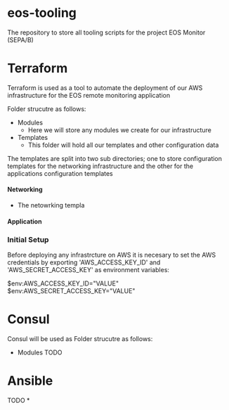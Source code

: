 # eos-tooling
The repository to store all tooling scripts for the project EOS Monitor (SEPA/B)

# Terraform
Terraform is used as a tool to automate the deployment of our AWS infrastructure for the EOS remote monitoring application

Folder strucutre as follows:
* Modules
  * Here we will store any modules we create for our infrastructure 
* Templates
  * This folder will hold all our templates and other configuration data 
 
The templates are split into two sub directories; one to store configuration templates for the networking infrastructure and the other for the applications configuration templates

#### Networking
* The netowrking templa
#### Application

### Initial Setup
Before deploying any infrastrcture on AWS it is necesary to set the AWS credentials by exporting 'AWS_ACCESS_KEY_ID' and 'AWS_SECRET_ACCESS_KEY' as environment variables:

$env:AWS_ACCESS_KEY_ID="VALUE"
$env:AWS_SECRET_ACCESS_KEY="VALUE"

# Consul
Consul will be used as
Folder strucutre as follows:
* Modules
TODO

# Ansible

TODO
*

